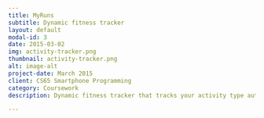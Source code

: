 ```yaml
---
title: MyRuns
subtitle: Dynamic fitness tracker
layout: default
modal-id: 3
date: 2015-03-02
img: activity-tracker.png
thumbnail: activity-tracker.png
alt: image-alt
project-date: March 2015
client: CS65 Smartphone Programming
category: Coursework
description: Dynamic fitness tracker that tracks your activity type automatically and maps out your activity routes. You have the option to manually or automatically add exercise entries. The automatic entries utilize machine learning classifers to detect activity type. Location tracking in the background is used to plot the route of your activity. All of your data is stored locally in a SQLlite database and automatically uploaded and synchorized with a google cloud server.

---
```

